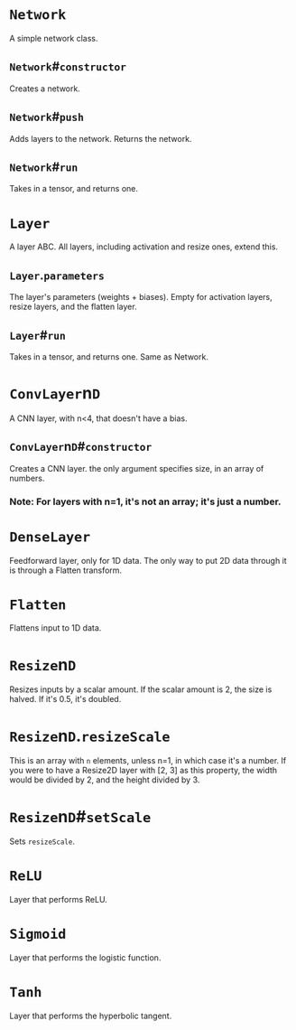 # `Network`

A simple network class.

## `Network`#`constructor`

Creates a network.

## `Network`#`push`

Adds layers to the network.
Returns the network.

## `Network`#`run`

Takes in a tensor, and returns one.

# `Layer`

A layer ABC. All layers, including activation and resize ones, extend this.

## `Layer`.`parameters`

The layer's parameters (weights + biases). Empty for activation layers, resize layers, and the flatten layer.

## `Layer`#`run`

Takes in a tensor, and returns one. Same as Network.

# `ConvLayer`n`D`

A CNN layer, with n<4, that doesn't have a bias.

## `ConvLayer`n`D`#`constructor`

Creates a CNN layer. the only argument specifies size, in an array of numbers.

### Note: For layers with n=1, it's not an array; it's just a number.

# `DenseLayer`

Feedforward layer, only for 1D data.
The only way to put 2D data through it is through a Flatten transform.

# `Flatten`

Flattens input to 1D data.

# `Resize`n`D`

Resizes inputs by a scalar amount.
If the scalar amount is 2, the size is halved.
If it's 0.5, it's doubled.

# `Resize`n`D`.`resizeScale`

This is an array with `n` elements, unless n=1, in which case it's a number.
If you were to have a Resize2D layer with [2, 3] as this property, the width would be divided by 2, and the height divided by 3.

# `Resize`n`D`#`setScale`

Sets `resizeScale`. 

# `ReLU`

Layer that performs ReLU.

# `Sigmoid`

Layer that performs the logistic function.

# `Tanh`

Layer that performs the hyperbolic tangent.
